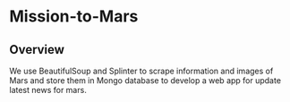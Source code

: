 # Mission-to-Mars
## Overview
We use BeautifulSoup and Splinter to scrape information and images of Mars and store them in Mongo database to develop a web app for update latest news for mars. 